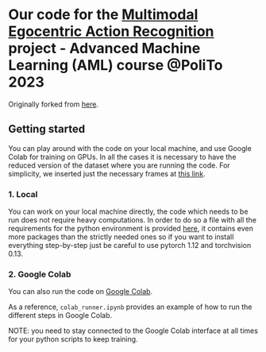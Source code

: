 # Our code for the [Multimodal Egocentric Action Recognition](https://docs.google.com/document/d/12SDMbO3MgdawRx1C6XhHFtmAwzCXgpGQTElbGx4Qm78/edit?usp=sharing) project - Advanced Machine Learning (AML) course @PoliTo 2023

Originally forked from [here](https://github.com/EgovisionPolito/aml23-ego).

## Getting started

You can play around with the code on your local machine, and use Google Colab for training on GPUs. 
In all the cases it is necessary to have the reduced version of the dataset where you are running the code. For simplicity, we inserted just the necessary frames at [this link](https://drive.google.com/drive/u/1/folders/1dJOtZ07WovP3YSCRAnU0E4gsfqDzpMVo).

### 1. Local

You can work on your local machine directly, the code which needs to be run does not require heavy computations. 
In order to do so a file with all the requirements for the python environment is provided [here](requirements.yaml), it contains even more packages than the strictly needed ones so if you want to install everything step-by-step just be careful to use pytorch 1.12 and torchvision 0.13. 

### 2. Google Colab

You can also run the code on [Google Colab](https://colab.research.google.com/).

As a reference, `colab_runner.ipynb` provides an example of how to run the different steps in Google Colab.

NOTE: you need to stay connected to the Google Colab interface at all times for your python scripts to keep training.
